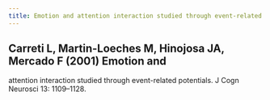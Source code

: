 ```yaml
---
title: Emotion and attention interaction studied through event-related potentials
---
```


## Carreti L, Martin-Loeches M, Hinojosa JA, Mercado F (2001) Emotion and
attention interaction studied through event-related potentials. J Cogn Neurosci 13: 1109–1128.